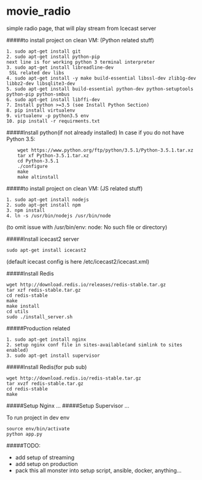 # movie_radio
simple radio page, that will play stream from Icecast server

#####to install project on clean VM:
(Python related stuff)


```
1. sudo apt-get install git
2. sudo apt-get install python-pip
next line is for working python 3 terminal interpreter
3. sudo apt-get install libreadline-dev
 SSL related dev libs
4. sudo apt-get install -y make build-essential libssl-dev zlib1g-dev libbz2-dev libsqlite3-dev
5. sudo apt-get install build-essential python-dev python-setuptools python-pip python-smbus
6. sudo apt-get install libffi-dev
7. Install python >=3.5 (see Install Python Section)
8. pip install virtualenv
9. virtualenv -p python3.5 env
10. pip install -r requirments.txt
```
#####Install python(if not already installed)
In case if you do not  have Python 3.5:
```
    wget https://www.python.org/ftp/python/3.5.1/Python-3.5.1.tar.xz
    tar xf Python-3.5.1.tar.xz
    cd Python-3.5.1
    ./configure
    make
    make altinstall
```


#####to install project on clean VM:
(JS related stuff)

```
1. sudo apt-get install nodejs
2. sudo apt-get install npm
3. npm install
4. ln -s /usr/bin/nodejs /usr/bin/node
```
(to omit issue with /usr/bin/env: node: No such file or directory)
 
#####Install icecast2 server
```
sudo apt-get install icecast2
```
(default icecast config is here /etc/icecast2/icecast.xml)

#####Install Redis
```
wget http://download.redis.io/releases/redis-stable.tar.gz
tar xzf redis-stable.tar.gz
cd redis-stable
make
make install
cd utils
sudo ./install_server.sh
```


#####Production related
```
1. sudo apt-get install nginx
2. setup nginx conf file in sites-available(and simlink to sites enabled)
3. sudo apt-get install supervisor
```
#####Install Redis(for pub sub)
```
wget http://download.redis.io/redis-stable.tar.gz
tar xvzf redis-stable.tar.gz
cd redis-stable
make
```

#####Setup Nginx
...
#####Setup Supervisor
...

To run project in dev env

```
source env/bin/activate
python app.py
```
#####TODO:
 - add setup of streaming
 - add setup on production
 - pack this all monster into setup script, ansible, docker, anything...
